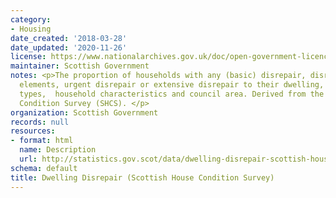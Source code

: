 ```yaml
---
category:
- Housing
date_created: '2018-03-28'
date_updated: '2020-11-26'
license: https://www.nationalarchives.gov.uk/doc/open-government-licence/version/3/
maintainer: Scottish Government
notes: <p>The proportion of households with any (basic) disrepair, disrepair to critical
  elements, urgent disrepair or extensive disrepair to their dwelling, by dwelling
  types,  household characteristics and council area. Derived from the Scottish House
  Condition Survey (SHCS). </p>
organization: Scottish Government
records: null
resources:
- format: html
  name: Description
  url: http://statistics.gov.scot/data/dwelling-disrepair-scottish-house-condition-survey
schema: default
title: Dwelling Disrepair (Scottish House Condition Survey)
---
```


